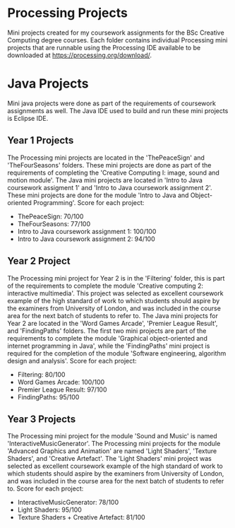 # Processing Projects
Mini projects created for my coursework assignments for the BSc Creative Computing degree courses. 
Each folder contains individual Processing mini projects that are runnable using the Processing IDE available to be downloaded at https://processing.org/download/.
# Java Projects
Mini java projects were done as part of the requirements of coursework assignments as well. The Java IDE used to build and run these mini projects is Eclipse IDE.
## Year 1 Projects
The Processing mini projects are located in the 'ThePeaceSign' and 'TheFourSeasons' folders. These mini projects are done as part of the requirements of completing the 'Creative Computing I: image, sound and motion module'.
The Java mini projects are located in 'Intro to Java coursework assigment 1' and 'Intro to Java coursework assignment 2'. These mini projects are done for the module 'Intro to Java and Object-oriented Programming'.
Score for each project:
* ThePeaceSign: 70/100
* TheFourSeasons: 77/100
* Intro to Java coursework assignment 1: 100/100
* Intro to Java coursework assignment 2: 94/100
## Year 2 Project
The Processing mini project for Year 2 is in the 'Filtering' folder, this is part of the requirements to complete the module 'Creative computing 2: interactive multimedia'. This project was selected as excellent coursework example of the high standard of work to which students should aspire by the examiners from University of London, and was included in the course area for the next batch of students to refer to.
The Java mini projects for Year 2 are located in the 'Word Games Arcade', 'Premier League Result', and 'FindingPaths' folders. The first two mini projects are part of the requirements to complete the module 'Graphical object-oriented and internet programming in Java', while the 'FindingPaths' mini project is required for the completion of the module 'Software engineering, algorithm design and analysis'.
Score for each project:
* Filtering: 80/100
* Word Games Arcade: 100/100
* Premier League Result: 97/100
* FindingPaths: 95/100

## Year 3 Projects
The Processing mini project for the module 'Sound and Music' is named 'InteractiveMusicGenerator'. 
The Processing mini projects for the module 'Advanced Graphics and Animation' are named 'Light Shaders', 'Texture Shaders', and 'Creative Artefact'. The 'Light Shaders' mini project was selected as excellent coursework example of the high standard of work to which students should aspire by the examiners from University of London, and was included in the course area for the next batch of students to refer to.
Score for each project:
* InteractiveMusicGenerator: 78/100
* Light Shaders: 95/100
* Texture Shaders + Creative Artefact: 81/100
